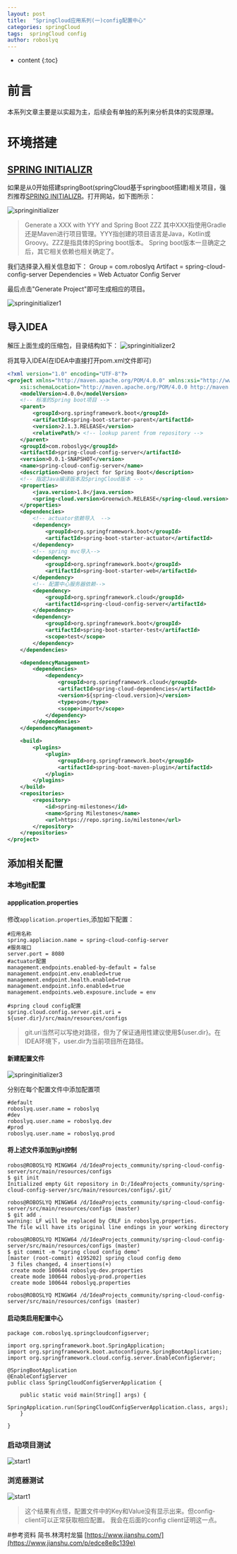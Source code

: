 ```yaml
---
layout: post
title:  "SpringCloud应用系列(一)config配置中心"
categories: springCloud
tags:  springCloud config
author: roboslyq
---
```


* content
{:toc}

# 前言
本系列文章主要是以实超为主，后续会有单独的系列来分析具体的实现原理。

# 环境搭建
## [SPRING INITIALIZR](https://start.spring.io/)
如果是从0开始搭建springBoot(springCloud基于springboot搭建)相关项目，强烈推荐[SPRING INITIALIZR](https://start.spring.io/)。打开网站，如下图所示：

![springinitializer](https://roboslyq.github.io/images/spring-cloud/spring-cloud-config/springinitializer.jpg)

> Generate a XXX with YYY and Spring Boot ZZZ
其中XXX指使用Gradle还是Maven进行项目管理。YYY指创建的项目语言是Java，Kotlin或Groovy。ZZZ是指具体的Spring boot版本。
Spring boot版本一旦确定之后，其它相关依赖也相关确定了。

我们选择录入相关信息如下：
Group = com.roboslyq
Artifact = spring-cloud-config-server
Dependencies = Web Actuator Config Server

最后点击"Generate Project"即可生成相应的项目。


![springinitializer1](https://roboslyq.github.io/images/spring-cloud/spring-cloud-config/springinitializer1.jpg)

## 导入IDEA

解压上面生成的压缩包，目录结构如下：
![springinitializer2](https://roboslyq.github.io/images/spring-cloud/spring-cloud-config/springinitializer2.jpg)

将其导入IDEA(在IDEA中直接打开pom.xml文件即可)

```xml
<?xml version="1.0" encoding="UTF-8"?>
<project xmlns="http://maven.apache.org/POM/4.0.0" xmlns:xsi="http://www.w3.org/2001/XMLSchema-instance"
	xsi:schemaLocation="http://maven.apache.org/POM/4.0.0 http://maven.apache.org/xsd/maven-4.0.0.xsd">
	<modelVersion>4.0.0</modelVersion>
	<!-- 标准的Spring boot项目 -->
	<parent>
		<groupId>org.springframework.boot</groupId>
		<artifactId>spring-boot-starter-parent</artifactId>
		<version>2.1.3.RELEASE</version>
		<relativePath/> <!-- lookup parent from repository -->
	</parent>
	<groupId>com.roboslyq</groupId>
	<artifactId>spring-cloud-config-server</artifactId>
	<version>0.0.1-SNAPSHOT</version>
	<name>spring-cloud-config-server</name>
	<description>Demo project for Spring Boot</description>
	<!-- 指定Java编译版本及SpringCloud版本 -->
	<properties>
		<java.version>1.8</java.version>
		<spring-cloud.version>Greenwich.RELEASE</spring-cloud.version>
	</properties>
	<dependencies>
		<!-- actuator依赖导入  -->
		<dependency>
			<groupId>org.springframework.boot</groupId>
			<artifactId>spring-boot-starter-actuator</artifactId>
		</dependency>
		<!-- spring mvc导入-->
		<dependency>
			<groupId>org.springframework.boot</groupId>
			<artifactId>spring-boot-starter-web</artifactId>
		</dependency>
		<!-- 配置中心服务器依赖-->
		<dependency>
			<groupId>org.springframework.cloud</groupId>
			<artifactId>spring-cloud-config-server</artifactId>
		</dependency>
		<dependency>
			<groupId>org.springframework.boot</groupId>
			<artifactId>spring-boot-starter-test</artifactId>
			<scope>test</scope>
		</dependency>
	</dependencies>

	<dependencyManagement>
		<dependencies>
			<dependency>
				<groupId>org.springframework.cloud</groupId>
				<artifactId>spring-cloud-dependencies</artifactId>
				<version>${spring-cloud.version}</version>
				<type>pom</type>
				<scope>import</scope>
			</dependency>
		</dependencies>
	</dependencyManagement>

	<build>
		<plugins>
			<plugin>
				<groupId>org.springframework.boot</groupId>
				<artifactId>spring-boot-maven-plugin</artifactId>
			</plugin>
		</plugins>
	</build>
	<repositories>
		<repository>
			<id>spring-milestones</id>
			<name>Spring Milestones</name>
			<url>https://repo.spring.io/milestone</url>
		</repository>
	</repositories>
</project>
```
## 添加相关配置
### 本地git配置
#### appplication.properties
修改`application.properties`,添加如下配置：
```
#应用名称
spring.appliacion.name = spring-cloud-config-server
#服务端口
server.port = 8080
#actuator配置
management.endpoints.enabled-by-default = false
management.endpoint.env.enabled=true
management.endpoint.health.enabled=true
management.endpoint.info.enabled=true
management.endpoints.web.exposure.include = env

#spring cloud config配置
spring.cloud.config.server.git.uri = ${user.dir}/src/main/resources/configs

```
> git.uri当然可以写绝对路径，但为了保证通用性建议使用${user.dir}。在IDEA环境下，user.dir为当前项目所在路径。

#### 新建配置文件

![springinitializer3](https://roboslyq.github.io/images/spring-cloud/spring-cloud-config/configs.jpg)

分别在每个配置文件中添加配置项
```
#default
roboslyq.user.name = roboslyq
#dev
roboslyq.user.name = roboslyq.dev
#prod
roboslyq.user.name = roboslyq.prod
```
#### 将上述文件添加到git控制
```
robos@ROBOSLYQ MINGW64 /d/IdeaProjects_community/spring-cloud-config-server/src/main/resources/configs
$ git init
Initialized empty Git repository in D:/IdeaProjects_community/spring-cloud-config-server/src/main/resources/configs/.git/

robos@ROBOSLYQ MINGW64 /d/IdeaProjects_community/spring-cloud-config-server/src/main/resources/configs (master)
$ git add .
warning: LF will be replaced by CRLF in roboslyq.properties.
The file will have its original line endings in your working directory

robos@ROBOSLYQ MINGW64 /d/IdeaProjects_community/spring-cloud-config-server/src/main/resources/configs (master)
$ git commit -m "spring cloud config demo"
[master (root-commit) e195202] spring cloud config demo
 3 files changed, 4 insertions(+)
 create mode 100644 roboslyq-dev.properties
 create mode 100644 roboslyq-prod.properties
 create mode 100644 roboslyq.properties

robos@ROBOSLYQ MINGW64 /d/IdeaProjects_community/spring-cloud-config-server/src/main/resources/configs (master)

```
#### 启动类启用配置中心
```
package com.roboslyq.springcloudconfigserver;

import org.springframework.boot.SpringApplication;
import org.springframework.boot.autoconfigure.SpringBootApplication;
import org.springframework.cloud.config.server.EnableConfigServer;

@SpringBootApplication
@EnableConfigServer
public class SpringCloudConfigServerApplication {

	public static void main(String[] args) {
		SpringApplication.run(SpringCloudConfigServerApplication.class, args);
	}

}
```
### 启动项目测试

![start1](https://roboslyq.github.io/images/spring-cloud/spring-cloud-config/startlog.jpg)

### 浏览器测试

![start1](https://roboslyq.github.io/images/spring-cloud/spring-cloud-config/broswer-test1.jpg)

> 这个结果有点怪，配置文件中的Key和Value没有显示出来。但config-client可以正常获取相应配置。
我会在后面的config client证明这一点。

#参考资料
简书.林湾村龙猫 [https://www.jianshu.com/](https://www.jianshu.com/p/edce8e8c139e)
